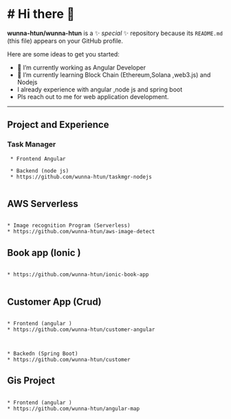 # # Hi there 👋


**wunna-htun/wunna-htun** is a ✨ _special_ ✨ repository because its `README.md` (this file) appears on your GitHub profile.

Here are some ideas to get you started:

- 🔭 I’m currently working as Angular Developer
- 🌱 I’m currently learning Block Chain (Ethereum,Solana ,web3.js) and Nodejs 
-  I already experience with angular ,node js and spring boot 
-  Pls reach out to me for web application development.

___

## Project and Experience


### Task Manager 
```
 * Frontend Angular 

 * Backend (node js)
 * https://github.com/wunna-htun/taskmgr-nodejs
 
 ```


## AWS Serverless
```

* Image recognition Program (Serverless)
* https://github.com/wunna-htun/aws-image-detect

```



## Book app (Ionic )
```

* https://github.com/wunna-htun/ionic-book-app


```

## Customer App (Crud)

```

* Frontend (angular )
* https://github.com/wunna-htun/customer-angular



* Backedn (Spring Boot)
* https://github.com/wunna-htun/customer
```

## Gis Project 

```

* Frontend (angular )
* https://github.com/wunna-htun/angular-map

```

<!-- 
- 👯 I’m looking to collaborate on ...
- 🤔 I’m looking for help with 
- 💬 Ask me about ...
- 📫 How to reach me: ...
- 😄 Pronouns: ...
- ⚡ Fun fact: ... -->

